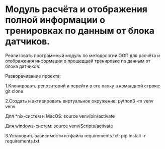 # Модуль расчёта и отображения полной информации о тренировках по данным от блока датчиков.

Реализовать программный модуль по методологии ООП для расчёта и отображения информации
о прошедшей тренировке по данным от блока датчиков.

Разворачивание проекта:

1.Клонировать репозиторий и перейти в его папку в командной строке:
git clone 

2.Cоздать и активировать виртуальное окружение:
python3 -m venv venv 

Для *nix-систем и MacOS:
source venv/bin/activate 

Для windows-систем:
source venv/Scripts/activate 

3.Установить зависимости из файла requirements.txt:
pip install -r requirements.txt

